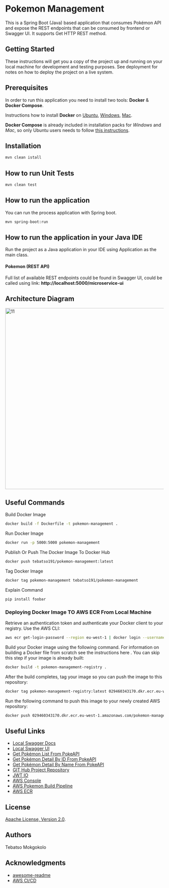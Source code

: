 # Pokemon Management
This is a Spring Boot (Java) based application that consumes Pokémon API and expose the REST endpoints that can be consumed by frontend or Swagger UI. It supports Get HTTP REST method.

## Getting Started
These instructions will get you a copy of the project up and running on your local machine for development and testing purposes. See deployment for notes on how to deploy the project on a live system.

## Prerequisites

In order to run this application you need to install two tools: **Docker** & **Docker Compose**.

Instructions how to install **Docker** on [Ubuntu](https://docs.docker.com/install/linux/docker-ce/ubuntu/), [Windows](https://docs.docker.com/docker-for-windows/install/), [Mac](https://docs.docker.com/docker-for-mac/install/).

**Docker Compose** is already included in installation packs for *Windows* and *Mac*, so only Ubuntu users needs to follow [this instructions](https://docs.docker.com/compose/install/).

## Installation
```cmd
mvn clean istall
```

## How to run Unit Tests
```bash
mvn clean test
```

## How to run the application
You can run the process application with Spring boot.
```bash
mvn spring-boot:run
```

## How to run the application in your Java IDE
Run the project as a Java application in your IDE using Application as the main class.

#### Pokemon (REST API)
Full list of available REST endpoints could be found in Swagger UI, could be called using link: **http://localhost:5000/microservice-ui**

## Architecture Diagram
<img width="576" alt="11" src="https://user-images.githubusercontent.com/25712816/91267149-570d0780-e790-11ea-8497-806b30cbcfc2.PNG">

## Useful Commands
Build Docker Image
```bash
docker build -f Dockerfile -t pokemon-management .
```

Run Docker Image
```bash
docker run -p 5000:5000 pokemon-management
```

Publish Or Push The Docker Image To Docker Hub
```bash
docker push tebatso191/pokemon-management:latest
```
Tag Docker Image
```bash
docker tag pokemon-management tebatso191/pokemon-management
```
Explain Command
```bash
pip install foobar
```
### Deploying Docker Image TO AWS ECR From Local Machine

Retrieve an authentication token and authenticate your Docker client to your registry. Use the AWS CLI:
```bash
aws ecr get-login-password --region eu-west-1 | docker login --username AWS --password-stdin 029460343170.dkr.ecr.eu-west-1.amazonaws.com
```

Build your Docker image using the following command. For information on building a Docker file from scratch see the instructions here . You can skip this step if your image is already built:
```bash
docker build -t pokemon-management-registry .
```

After the build completes, tag your image so you can push the image to this repository:
```bash
docker tag pokemon-management-registry:latest 029460343170.dkr.ecr.eu-west-1.amazonaws.com/pokemon-management-registry:latest
```

Run the following command to push this image to your newly created AWS repository:
```bash
docker push 029460343170.dkr.ecr.eu-west-1.amazonaws.com/pokemon-management-registry:latest
```

## Useful Links

* [Local Swagger Docs](http://localhost:5000/microservice-docs)
* [Local Swagger UI](http://localhost:5000/swagger-ui/)
* [Get Pokémon List From PokeAPI](https://pokeapi.co/api/v2/pokemon-species/)
* [Get Pokémon Detail By ID From PokeAPI](https://pokeapi.co/api/v2/pokemon-species/1)
* [Get Pokémon Detail By Name From PokeAPI](https://pokeapi.co/api/v2/pokemon-species/)
* [GIT Hub Project Repository](https://github.com/tebatso191/pokemon-management)
* [JWT IO](https://jwt.io/)
* [AWS Console](https://eu-west-1.console.aws.amazon.com/console/home?region=eu-west-1#)
* [AWS Pokemon Build Pipeline](https://eu-west-1.console.aws.amazon.com/codesuite/codepipeline/pipelines/pokemon-management-pipeline/view?region=eu-west-1)
* [AWS ECR](https://eu-west-1.console.aws.amazon.com/ecr/repositories/private/029460343170/pokemon-management-registry?region=eu-west-1)

## License
[Apache License, Version 2.0](http://www.apache.org/licenses/LICENSE-2.0).

## Authors
Tebatso Mokgokolo 

## Acknowledgments

* [awesome-readme](https://github.com/matiassingers/awesome-readme)
* [AWS CI/CD](https://medium.com/thelorry-product-tech-data/end-to-end-cd-pipeline-amazon-ecs-deployment-using-aws-codepipeline-332b19ca2a9)